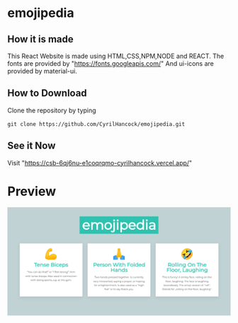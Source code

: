 # emojipedia
## How it is made
  This React Website is made using HTML,CSS,NPM,NODE and REACT.
 The fonts are provided by "https://fonts.googleapis.com/"
 And ui-icons are provided by material-ui.
## How to Download
Clone the repository by typing
```
git clone https://github.com/CyrilHancock/emojipedia.git
```
## See it Now
Visit "https://csb-6qj6nu-e1coqrqmo-cyrilhancock.vercel.app/"

# Preview
![This is an image](/emoji.png)



